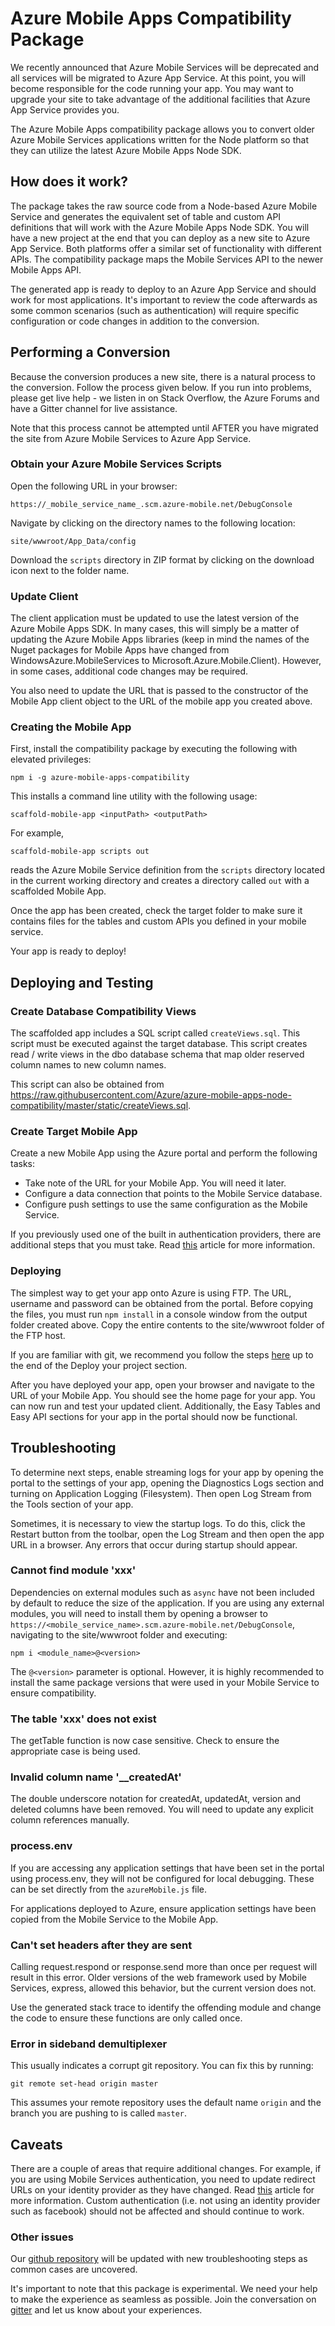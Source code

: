 # Azure Mobile Apps Compatibility Package

We recently announced that Azure Mobile Services will be deprecated and all
services will be migrated to Azure App Service.  At this point, you will 
become responsible for the code running your app.  You may want to upgrade
your site to take advantage of the additional facilities that Azure App 
Service provides you.

The Azure Mobile Apps compatibility package allows you to convert older Azure
Mobile Services applications written for the Node platform so that they can 
utilize the latest Azure Mobile Apps Node SDK.

## How does it work?

The package takes the raw source code from a Node-based Azure Mobile Service 
and generates the equivalent set of table and custom API definitions that will 
work with the Azure Mobile Apps Node SDK.  You will have a new project at the 
end that you can deploy as a new site to Azure App Service.  Both platforms 
offer a similar set of functionality with different APIs. The compatibility 
package maps the Mobile Services API to the newer Mobile Apps API.

The generated app is ready to deploy to an Azure App Service and should work
for most applications. It's important to review the code afterwards as some
common scenarios (such as authentication) will require specific configuration
or code changes in addition to the conversion.

## Performing a Conversion

Because the conversion produces a new site, there is a natural process to the
conversion.  Follow the process given below.  If you run into problems, please
get live help - we listen in on Stack Overflow, the Azure Forums and have a 
Gitter channel for live assistance.

Note that this process cannot be attempted until AFTER you have migrated the
site from Azure Mobile Services to Azure App Service.

### Obtain your Azure Mobile Services Scripts

Open the following URL in your browser:

    https://_mobile_service_name_.scm.azure-mobile.net/DebugConsole

Navigate by clicking on the directory names to the following location:

    site/wwwroot/App_Data/config

Download the `scripts` directory in ZIP format by clicking on the download
icon next to the folder name.

### Update Client

The client application must be updated to use the latest version of the Azure
Mobile Apps SDK. In many cases, this will simply be a matter of updating the
Azure Mobile Apps libraries (keep in mind the names of the Nuget packages for
Mobile Apps have changed from WindowsAzure.MobileServices to 
Microsoft.Azure.Mobile.Client). However, in some cases, additional code changes 
may be required.

You also need to update the URL that is passed to the constructor of the
Mobile App client object to the URL of the mobile app you created above.

### Creating the Mobile App

First, install the compatibility package by executing the following with
elevated privileges:

    npm i -g azure-mobile-apps-compatibility

This installs a command line utility with the following usage:

    scaffold-mobile-app <inputPath> <outputPath>

For example,

    scaffold-mobile-app scripts out

reads the Azure Mobile Service definition from the `scripts` directory located
in the current working directory and creates a directory called `out` with a
scaffolded Mobile App.

Once the app has been created, check the target folder to make sure it
contains files for the tables and custom APIs you defined in your mobile service.

Your app is ready to deploy!

## Deploying and Testing

### Create Database Compatibility Views

The scaffolded app includes a SQL script called `createViews.sql`. This script
must be executed against the target database. This script creates read / write
views in the dbo database schema that map older reserved column names to
new column names.

This script can also be obtained from https://raw.githubusercontent.com/Azure/azure-mobile-apps-node-compatibility/master/static/createViews.sql.

### Create Target Mobile App

Create a new Mobile App using the Azure portal and perform the following tasks:

* Take note of the URL for your Mobile App. You will need it later.
* Configure a data connection that points to the Mobile Service database.
* Configure push settings to use the same configuration as the Mobile Service.

If you previously used one of the built in authentication providers, there are
additional steps that you must take. Read 
[this](https://azure.microsoft.com/en-us/documentation/articles/app-service-mobile-net-upgrading-from-mobile-services/#authentication) 
article for more information.

### Deploying

The simplest way to get your app onto Azure is using FTP. The URL, username
and password can be obtained from the portal. Before copying the files, you must
run `npm install` in a console window from the output folder created above. Copy
the entire contents to the site/wwwroot folder of the FTP host.

If you are familiar with git, we recommend you follow the steps
[here](https://azure.microsoft.com/en-us/documentation/articles/web-sites-publish-source-control/)
up to the end of the Deploy your project section.

After you have deployed your app, open your browser and navigate to the URL
of your Mobile App. You should see the home page for your app. You can now
run and test your updated client. Additionally, the Easy Tables and Easy API
sections for your app in the portal should now be functional.

## Troubleshooting

To determine next steps, enable streaming logs for your app by opening the
portal to the settings of your app, opening the Diagnostics Logs section and
turning on Application Logging (Filesystem). Then open Log Stream from the Tools
section of your app.

Sometimes, it is necessary to view the startup logs. To do this, click the
Restart button from the toolbar, open the Log Stream and then open the app URL
in a browser. Any errors that occur during startup should appear.

### Cannot find module 'xxx'

Dependencies on external modules such as `async` have not been included by
default to reduce the size of the application. If you are using any external
modules, you will need to install them by opening a browser to
`https://<mobile_service_name>.scm.azure-mobile.net/DebugConsole`, navigating
to the site/wwwroot folder and executing:

    npm i <module_name>@<version>

The `@<version>` parameter is optional. However, it is highly recommended to
install the same package versions that were used in your Mobile Service to
ensure compatibility.

### The table 'xxx' does not exist

The getTable function is now case sensitive. Check to ensure the appropriate
case is being used.

### Invalid column name '__createdAt'

The double underscore notation for createdAt, updatedAt, version and deleted
columns have been removed. You will need to update any explicit column
references manually.

### process.env

If you are accessing any application settings that have been set in the portal
using process.env, they will not be configured for local debugging. These can be
set directly from the `azureMobile.js` file.

For applications deployed to Azure, ensure application settings have been copied
from the Mobile Service to the Mobile App.

### Can't set headers after they are sent

Calling request.respond or response.send more than once per request will result
in this error. Older versions of the web framework used by Mobile Services,
express, allowed this behavior, but the current version does not.

Use the generated stack trace to identify the offending module and change
the code to ensure these functions are only called once.

### Error in sideband demultiplexer

This usually indicates a corrupt git repository. You can fix this by running:

    git remote set-head origin master

This assumes your remote repository uses the default name `origin` and the
branch you are pushing to is called `master`.

## Caveats

There are a couple of areas that require additional changes. For example,
if you are using Mobile Services authentication, you need to update redirect URLs
on your identity provider as they have changed. Read 
[this](https://azure.microsoft.com/en-us/documentation/articles/app-service-mobile-net-upgrading-from-mobile-services/#authentication) 
article for more information. Custom authentication (i.e. not using an identity 
provider such as facebook) should not be affected and should continue to work.

### Other issues

Our [github repository](https://github.com/Azure/azure-mobile-apps-node-compatibility)
will be updated with new troubleshooting steps as common cases are uncovered.

It's important to note that this package is experimental. We need your help
to make the experience as seamless as possible. Join the conversation on
[gitter](https://gitter.im/Azure/azure-mobile-apps-node) and let us know
about your experiences.

